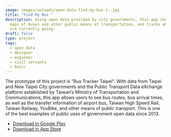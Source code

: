 ```yaml
---
image: images/uploads/open-data-find-my-bus-1-.jpg
title: "Find My Bus "
description: Using open data provided by city governments, this app shows route
  maps of buses and other public means of transportation, and tracks where they
  are currently going.
draft: false
type: project
tags:
  - open data
  - designer
  - engineer
  - civil servants
  - basic
---
```

The prototype of this project is "Bus Tracker Taipei". With data from Taipei and New Taipei City governments and the Public Transport Data eXchange platform established by Taiwan’s Ministry of Transportation and Communications, this app allows users to see bus routes, bus arrival times, as well as the transfer information of airport bus, Taiwan High Speed Rail, Taiwan Railway, YouBike, and other means of public transport. This is one of the best examples of public uses of government open data since 2013.

- [Download in Google Play](https://play.google.com/store/apps/details?id=nexti.android.bustaipei&hl=zh_TW&gl=US)
- [Download in App Store](https://apps.apple.com/tw/app/%E5%8F%B0%E5%8C%97%E7%AD%89%E5%85%AC%E8%BB%8A-%E5%85%AC%E8%BB%8A%E8%B7%AF%E7%B7%9A-%E6%8D%B7%E9%81%8B-%E5%8F%B0%E9%90%B5%E5%8B%95%E6%85%8B%E6%9F%A5%E8%A9%A2/id511832182)

